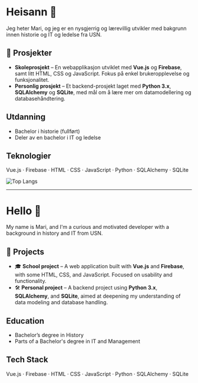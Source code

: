# Heisann 👋

Jeg heter Mari, og jeg er en nysgjerrig og lærevillig utvikler med bakgrunn innen historie og IT og ledelse fra USN. 

## 📌 Prosjekter

- **Skoleprosjekt** – En webapplikasjon utviklet med **Vue.js** og **Firebase**, samt litt HTML, CSS og JavaScript. Fokus på enkel brukeropplevelse og funksjonalitet.
- **Personlig prosjekt** – Et backend-prosjekt laget med **Python 3.x**, **SQLAlchemy** og **SQLite**, med mål om å lære mer om datamodellering og databasehåndtering.

## Utdanning

- Bachelor i historie (fullført)
- Deler av en bachelor i IT og ledelse

## Teknologier

Vue.js · Firebase · HTML · CSS · JavaScript · Python · SQLAlchemy · SQLite

![Top Langs](https://github-readme-stats.vercel.app/api/top-langs/?username=Marisolos&layout=compact&theme=dark)


---

# Hello 👋

My name is Mari, and I'm a curious and motivated developer with a background in history and IT from USN. 

## 📌 Projects

- 🎓 **School project** – A web application built with **Vue.js** and **Firebase**, with some HTML, CSS, and JavaScript. Focused on usability and functionality.
- 🛠 **Personal project** – A backend project using **Python 3.x**, **SQLAlchemy**, and **SQLite**, aimed at deepening my understanding of data modeling and database handling.

## Education

- Bachelor’s degree in History
- Parts of a Bachelor's degree in IT and Management

## Tech Stack

Vue.js · Firebase · HTML · CSS · JavaScript · Python · SQLAlchemy · SQLite



